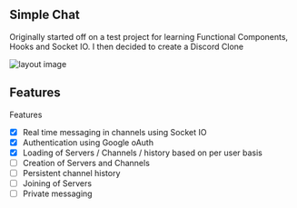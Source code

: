 ## Simple Chat

Originally started off on a test project for learning Functional Components, Hooks and Socket IO. I then decided to create a Discord Clone

![layout image](https://github.com/ericellb/Simple-Chat/tree/master/public/layout.png)

## Features
  Features
  - [x] Real time messaging in channels using Socket IO
  - [x] Authentication using Google oAuth
  - [x] Loading of Servers / Channels / history based on per user basis
  - [ ] Creation of Servers and Channels
  - [ ] Persistent channel history
  - [ ] Joining of Servers
  - [ ] Private messaging